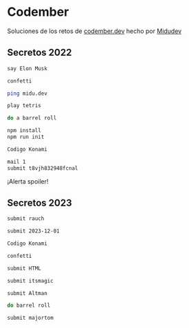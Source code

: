# Codember

Soluciones de los retos de [codember.dev](https://codember.dev/) hecho por [Midudev](https://www.twitch.tv/midudev)

## Secretos 2022

```bash
say Elon Musk

confetti

ping midu.dev

play tetris

do a barrel roll

npm install
npm run init

Codigo Konami

mail 1
submit t8vjh832948fcnal
```

¡Alerta spoiler!

## Secretos 2023

```bash
submit rauch

submit 2023-12-01

Codigo Konami

confetti

submit HTML

submit itsmagic

submit Altman

do barrel roll

submit majortom
```
